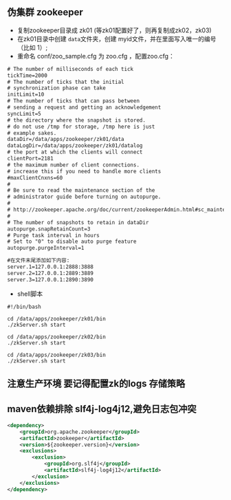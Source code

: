 ## 伪集群 zookeeper
* 复制zookeeper目录成 zk01 (等zk01配置好了，则再复制成zk02，zk03)
* 在zk01目录中创建 `data`文件夹，创建 myid文件，并在里面写入唯一的编号（比如 1）;
* 重命名 conf/zoo_sample.cfg 为 zoo.cfg ，配置zoo.cfg：
```xml
# The number of milliseconds of each tick
tickTime=2000
# The number of ticks that the initial 
# synchronization phase can take
initLimit=10
# The number of ticks that can pass between 
# sending a request and getting an acknowledgement
syncLimit=5
# the directory where the snapshot is stored.
# do not use /tmp for storage, /tmp here is just 
# example sakes.
dataDir=/data/apps/zookeeper/zk01/data
dataLogDir=/data/apps/zookeeper/zk01/datalog
# the port at which the clients will connect
clientPort=2181
# the maximum number of client connections.
# increase this if you need to handle more clients
#maxClientCnxns=60
#
# Be sure to read the maintenance section of the 
# administrator guide before turning on autopurge.
#
# http://zookeeper.apache.org/doc/current/zookeeperAdmin.html#sc_maintenance
#
# The number of snapshots to retain in dataDir
autopurge.snapRetainCount=3
# Purge task interval in hours
# Set to "0" to disable auto purge feature
autopurge.purgeInterval=1

#在文件末尾添加如下内容:
server.1=127.0.0.1:2888:3888
server.2=127.0.0.1:2889:3889
server.3=127.0.0.1:2890:3890
```


* shell脚本
```shell
#!/bin/bash

cd /data/apps/zookeeper/zk01/bin
./zkServer.sh start

cd /data/apps/zookeeper/zk02/bin
./zkServer.sh start

cd /data/apps/zookeeper/zk03/bin
./zkServer.sh start
```

## 注意生产环境 要记得配置zk的logs 存储策略




## maven依赖排除 slf4j-log4j12,避免日志包冲突
```xml
<dependency>
    <groupId>org.apache.zookeeper</groupId>
    <artifactId>zookeeper</artifactId>
    <version>${zookeeper.version}</version>
    <exclusions>
        <exclusion>
            <groupId>org.slf4j</groupId>
            <artifactId>slf4j-log4j12</artifactId>
        </exclusion>
    </exclusions>
</dependency>
```


